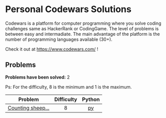 # Personal Codewars Solutions

Codewars is a platform for computer programming where you solve coding challenges same as HackerRank or CodingGame.
The level of problems is between easy and intermadiate.
The main advantage of the platform is the number of programming languages available (30+).

Check it out at https://www.codewars.com/ ! 

## Problems
**Problems have been solved:** 2

Ps: For the difficulty, 8 is the minimum and 1 is the maximum.

| Problem | Difficulty | Python |
|---------|:----------:|:------:|
[Counting sheep...](https://www.codewars.com/kata/54edbc7200b811e956000556) | 8 | [py](counting-sheep/solution.py) |
